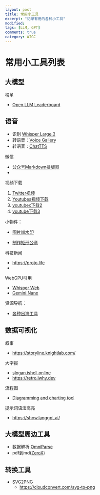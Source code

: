 ```yaml
---
layout: post
title: 常用小工具
excerpt: "记录有用的各种小工具"
modified: 
tags: [LLM, GPT]
comments: true
category: AIGC
---
```



# 常用小工具列表

## 大模型

榜单

- [Open LLM Leaderboard](https://huggingface.co/spaces/open-llm-leaderboard/open_llm_leaderboard)

## 语音

- 识别 [Whisper Large 3](https://huggingface.co/spaces/hf-audio/whisper-large-v3)
- 转语音：[Voice Gallery](https://speech.azure.cn/portal/voicegallery)
- 转语音：[ChatTTS](https://chattts.com)



微信

- [公众号Markdown排版器](https://quail.ink/tools/markdown-to-wx/)
- 

视频下载

1. [Twitter视频](https://twittervideodownloader.com)
2. [Youtubes视频下载](https://addyoutube.com)
3. [youtubex下载2](https://www.y2mate.com/youtube/Q_EYoV1kZWk)
4. [youtube下载3](https://cobalt.tools)

小物件：

- [图片加水印](http://watermark.dxcweb.com)

- [制作矩形公章](http://seal.skyfont.com/rect/)

科技新闻

- https://proto.life
- 

WebGPU引用

- [Whisper Web](https://huggingface.co/spaces/Xenova/whisper-web)
- [Gemini Nano](https://kharms.ai/nano)

资源导航：

- [各种出海工具](https://indiehackertools.net)

## 数据可视化

叙事

- https://storyline.knightlab.com/

大字报

- [slogan.ishell.online](https://t.co/ZMV42ysZfR) 
- https://retro.iwhy.dev

流程图

- [Diagramming and charting tool](https://www.mermaidchart.com/landing)

提示词语法高亮

- https://show.langgpt.ai/


## 大模型周边工具
- 数据解析 [OmniParse](https://docs.cognitivelab.in)
- pdf到md([ZeroX](https://github.com/getomni-ai/zerox))



## 转换工具

- SVG2PNG
  - https://cloudconvert.com/svg-to-png